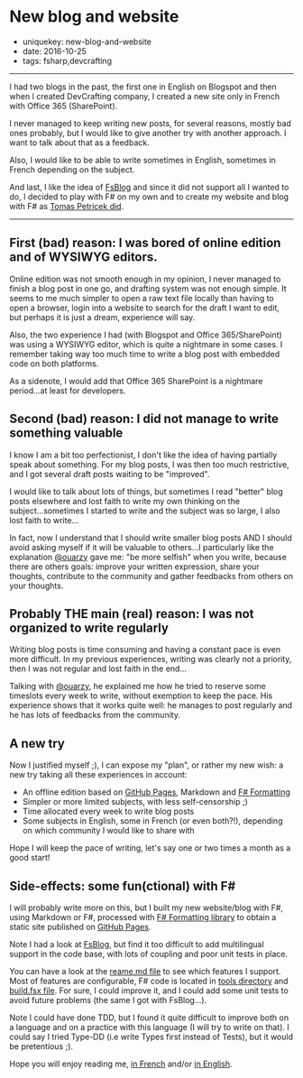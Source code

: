 New blog and website
====================

- uniquekey: new-blog-and-website
- date: 2016-10-25
- tags: fsharp,devcrafting

--------------

I had two blogs in the past, the first one in English on Blogspot and then when I created DevCrafting company, I created a new site only in French with Office 365 (SharePoint). 

I never managed to keep writing new posts, for several reasons, mostly bad ones probably, but I would like to give another try with another approach. I want to talk about that as a feedback.

Also, I would like to be able to write sometimes in English, sometimes in French depending on the subject.

And last, I like the idea of [FsBlog](https://github.com/fsprojects/FsBlog) and since it did not support all I wanted to do, I decided to play with F# on my own and to create my website and blog with F# as [Tomas Petricek did](http://tomasp.net/).

--------------

## First (bad) reason: I was bored of online edition and of WYSIWYG editors. 

Online edition was not smooth enough in my opinion, I never managed to finish a blog post in one go, and drafting system was not enough simple. It seems to me much simpler to open a raw text file locally than having to open a browser, login into a website to search for the draft I want to edit, but perhaps it is just a dream, experience will say.

Also, the two experience I had (with Blogspot and Office 365/SharePoint) was using a WYSIWYG editor, which is quite a nightmare in some cases. I remember taking way too much time to write a blog post with embedded code on both platforms.

As a sidenote, I would add that Office 365 SharePoint is a nightmare period...at least for developers.

## Second (bad) reason: I did not manage to write something valuable

I know I am a bit too perfectionist, I don't like the idea of having partially speak about something. For my blog posts, I was then too much restrictive, and I got several draft posts waiting to be "improved".

I would like to talk about lots of things, but sometimes I read "better" blog posts elsewhere and lost faith to write my own thinking on the subject...sometimes I started to write and the subject was so large, I also lost faith to write...

In fact, now I understand that I should write smaller blog posts AND I should avoid asking myself if it will be valuable to others...I particularly like the explanation [@ouarzy](https://twitter.com/ouarzy) gave me: "be more selfish" when you write, because there are others goals: improve your written expression, share your thoughts, contribute to the community and gather feedbacks from others on your thoughts.

## Probably THE main (real) reason: I was not organized to write regularly

Writing blog posts is time consuming and having a constant pace is even more difficult. In my previous experiences, writing was clearly not a priority, then I was not regular and lost faith in the end...

Talking with [@ouarzy](https://twitter.com/ouarzy), he explained me how he tried to reserve some timeslots every week to write, without exemption to keep the pace. His experience shows that it works quite well: he manages to post regularly and he has lots of feedbacks from the community.

## A new try

Now I justified myself ;), I can expose my "plan", or rather my new wish: a new try taking all these experiences in account:

* An offline edition based on [GitHub Pages](https://pages.github.com), Markdown and [F# Formatting](https://tpetricek.github.io/FSharp.Formatting/)
* Simpler or more limited subjects, with less self-censorship ;)
* Time allocated every week to write blog posts
* Some subjects in English, some in French (or even both?!), depending on which community I would like to share with

Hope I will keep the pace of writing, let's say one or two times a month as a good start!

## Side-effects: some fun(ctional) with F#

I will probably write more on this, but I built my new website/blog with F#, using Markdown or F#, processed with [F# Formatting library](https://tpetricek.github.io/FSharp.Formatting/) to obtain a static site published on [GitHub Pages](https://pages.github.com).

Note I had a look at [FsBlog](https://github.com/fsprojects/FsBlog), but find it too difficult to add multilingual support in the code base, with lots of coupling and poor unit tests in place.

You can have a look at the [reame.md file](https://github.com/devcrafting/devcrafting.github.io/blob/dev/readme.md) to see which features I support. Most of features are configurable, F# code is located in [tools directory](https://github.com/devcrafting/devcrafting.github.io/tree/dev/tools) and [build.fsx file](https://github.com/devcrafting/devcrafting.github.io/blob/dev/build.fsx). For sure, I could improve it, and I could add some unit tests to avoid future problems (the same I got with FsBlog...).

Note I could have done TDD, but I found it quite difficult to improve both on a language and on a practice with this language (I will try to write on that). I could say I tried Type-DD (i.e write Types first instead of Tests), but it would be pretentious ;).

Hope you will enjoy reading me, [in French](http://www.devcrafting.com/fr/blog/) and/or [in English](http://www.devcrafting.com/en/blog/).